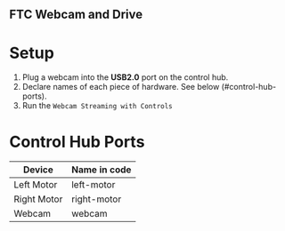 ## FTC Webcam and Drive
# Setup
1. Plug a webcam into the **USB2.0** port on the control hub. 
2. Declare names of each piece of hardware. See below (#control-hub-ports). 
3. Run the `Webcam Streaming with Controls`

# Control Hub Ports
| Device | Name in code |
| ------------- | ------------- |
| Left Motor | left-motor  |
| Right Motor  | right-motor  |
| Webcam  | webcam  |